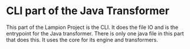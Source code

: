 # CLI part of the Java Transformer

This part of the Lampion Project is the CLI. It does the file IO and is the entrypoint for the Java transformer.
There is only one java file in this part that does this.
It uses the core for its engine and transformers.